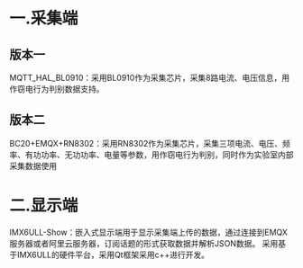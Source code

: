 # 一.采集端

## 版本一

MQTT_HAL_BL0910：采用BL0910作为采集芯片，采集8路电流、电压信息，用作窃电行为判别数据支持。

## 版本二

BC20+EMQX+RN8302：采用RN8302作为采集芯片，采集三项电流、电压、频率、有功功率、无功功率、电量等参数，用作窃电行为判别，同时作为实验室内部采集数据使用

# 二.显示端

IMX6ULL-Show：嵌入式显示端用于显示采集端上传的数据，通过连接到EMQX服务器或者阿里云服务器，订阅话题的形式获取数据并解析JSON数据。
采用基于IMX6ULL的硬件平台，采用Qt框架采用c++进行开发。
